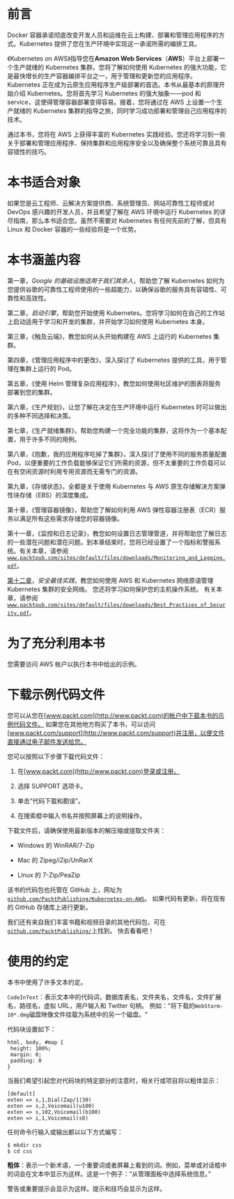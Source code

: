# 前言

Docker 容器承诺彻底改变开发人员和运维在云上构建、部署和管理应用程序的方式。Kubernetes 提供了您在生产环境中实现这一承诺所需的编排工具。

《Kubernetes on AWS》指导您在**Amazon Web Services**（**AWS**）平台上部署一个生产就绪的 Kubernetes 集群。您将了解如何使用 Kubernetes 的强大功能，它是最快增长的生产容器编排平台之一，用于管理和更新您的应用程序。Kubernetes 正在成为云原生应用程序生产级部署的首选。本书从最基本的原理开始介绍 Kubernetes。您将首先学习 Kubernetes 的强大抽象——pod 和 service，这使得管理容器部署变得容易。接着，您将通过在 AWS 上设置一个生产就绪的 Kubernetes 集群的指导之旅，同时学习成功部署和管理自己应用程序的技术。

通过本书，您将在 AWS 上获得丰富的 Kubernetes 实践经验。您还将学习到一些关于部署和管理应用程序、保持集群和应用程序安全以及确保整个系统可靠且具有容错性的技巧。

# 本书适合对象

如果您是云工程师、云解决方案提供商、系统管理员、网站可靠性工程师或对 DevOps 感兴趣的开发人员，并且希望了解在 AWS 环境中运行 Kubernetes 的详尽指南，那么本书适合您。虽然不需要对 Kubernetes 有任何先前的了解，但具有 Linux 和 Docker 容器的一些经验将是一个优势。

# 本书涵盖内容

第一章，*Google 的基础设施适用于我们其余人*，帮助您了解 Kubernetes 如何为您提供谷歌的可靠性工程师使用的一些超能力，以确保谷歌的服务具有容错性、可靠性和高效性。

第二章，*启动引擎*，帮助您开始使用 Kubernetes。您将学习如何在自己的工作站上启动适用于学习和开发的集群，并开始学习如何使用 Kubernetes 本身。

第三章，《触及云端》，教您如何从头开始构建在 AWS 上运行的 Kubernetes 集群。

第四章，《管理应用程序中的更改》，深入探讨了 Kubernetes 提供的工具，用于管理在集群上运行的 Pod。

第五章，《使用 Helm 管理复杂应用程序》，教您如何使用社区维护的图表将服务部署到您的集群。

第六章，《生产规划》，让您了解在决定在生产环境中运行 Kubernetes 时可以做出的多种不同选择和决策。

第七章，《生产就绪集群》，帮助您构建一个完全功能的集群，这将作为一个基本配置，用于许多不同的用例。

第八章，《抱歉，我的应用程序吃掉了集群》，深入探讨了使用不同的服务质量配置 Pod，以便重要的工作负载能够保证它们所需的资源，但不太重要的工作负载可以在有空闲资源时利用专用资源而无需专门的资源。

第九章，《存储状态》，全都是关于使用 Kubernetes 与 AWS 原生存储解决方案弹性块存储（EBS）的深度集成。

第十章，《管理容器镜像》，帮助您了解如何利用 AWS 弹性容器注册表（ECR）服务以满足所有这些需求存储您的容器镜像。

第十一章，《监控和日志记录》，教您如何设置日志管理管道，并将帮助您了解日志的一些潜在问题和潜在问题。到本章结束时，您将已经设置了一个指标和警报系统。有关本章，请参阅[`www.packtpub.com/sites/default/files/downloads/Monitoring_and_Logging.pdf`](https://www.packtpub.com/sites/default/files/downloads/Monitoring_and_Logging.pdf)。

[第十二章](https://www.packtpub.com/sites/default/files/downloads/Best_Practices_of_Security.pdf)，*安全最佳实践*，教您如何使用 AWS 和 Kubernetes 网络原语管理 Kubernetes 集群的安全网络。 您还将学习如何保护您的主机操作系统。 有关本章，请参阅[`www.packtpub.com/sites/default/files/downloads/Best_Practices_of_Security.pdf`](https://www.packtpub.com/sites/default/files/downloads/Best_Practices_of_Security.pdf)。

# 为了充分利用本书

您需要访问 AWS 帐户以执行本书中给出的示例。

# 下载示例代码文件

您可以从您在[www.packt.com](http://www.packt.com)的帐户中下载本书的示例代码文件。 如果您在其他地方购买了本书，可以访问[www.packt.com/support](http://www.packt.com/support)并注册，以便文件直接通过电子邮件发送给您。

您可以按照以下步骤下载代码文件：

1.  在[www.packt.com](http://www.packt.com)登录或注册。

1.  选择 SUPPORT 选项卡。

1.  单击“代码下载和勘误”。

1.  在搜索框中输入书名并按照屏幕上的说明操作。

下载文件后，请确保使用最新版本的解压缩或提取文件夹：

+   Windows 的 WinRAR/7-Zip

+   Mac 的 Zipeg/iZip/UnRarX

+   Linux 的 7-Zip/PeaZip

该书的代码包也托管在 GitHub 上，网址为[`github.com/PacktPublishing/Kubernetes-on-AWS`](https://github.com/PacktPublishing/Kubernetes-on-AWS)。 如果代码有更新，将在现有的 GitHub 存储库上进行更新。

我们还有来自我们丰富书籍和视频目录的其他代码包，可在[`github.com/PacktPublishing/`](https://github.com/PacktPublishing/)上找到。 快去看看吧！

# 使用的约定

本书中使用了许多文本约定。

`CodeInText`：表示文本中的代码词，数据库表名，文件夹名，文件名，文件扩展名，路径名，虚拟 URL，用户输入和 Twitter 句柄。 例如："将下载的`WebStorm-10*.dmg`磁盘映像文件挂载为系统中的另一个磁盘。"

代码块设置如下：

```
html, body, #map {
 height: 100%; 
 margin: 0;
 padding: 0
}
```

当我们希望引起您对代码块的特定部分的注意时，相关行或项目将以粗体显示：

```
[default]
exten => s,1,Dial(Zap/1|30)
exten => s,2,Voicemail(u100)
exten => s,102,Voicemail(b100)
exten => i,1,Voicemail(s0)
```

任何命令行输入或输出都以以下方式编写：

```
$ mkdir css
$ cd css
```

**粗体**：表示一个新术语，一个重要词或者屏幕上看到的词。例如，菜单或对话框中的词会在文本中显示为这样。这是一个例子：“从管理面板中选择系统信息。”

警告或重要提示会显示为这样。提示和技巧会显示为这样。
